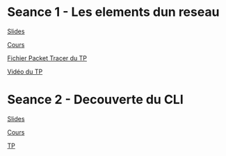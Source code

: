 <!-- <a href="">libelé</a> -->

# Seance 1 - Les elements dun reseau
<a href="https://docs.google.com/presentation/d/17Q6UNqiC4ZwiqS3JQdIj5Z0eQiKz1NWJqzLQwTJR2Kw/edit?usp=sharing">Slides</a>

<a href="https://docs.google.com/document/d/1JPujx03ay1mIJMN5eThgsgIu7-_OioqH5o5L4pLZG1g/edit?usp=sharing">Cours</a>

<a href="https://drive.google.com/file/d/1RPGdYCvQeCVjNkBXjnkjqOL9pHRqY5cB/view?usp=sharing">Fichier Packet Tracer du TP</a>

<a href="https://drive.google.com/file/d/1RaHOkoTDdmUTbY7DCnAYB9sc9Kn-yMTy/view?usp=sharing">Vidéo du TP</a>


# Seance 2 - Decouverte du CLI
<a href="https://docs.google.com/presentation/d/1oAdSrcKFjfodBydRd-yUiTR30mi5Yl0cNEd8sXHUm_E/edit?usp=sharing&resourcekey=0-F4pVMmsIj5lpdK7AEk5-_Q">Slides</a>

<a href="https://docs.google.com/document/d/1crRZkHm6rKn7FhOrN7Mg2_hHZXO7-P1hCvHzpjhDx3M/edit?usp=sharing">Cours</a>

<a href="https://p-bruno.github.io/1TSIO-TP-decouverte-du-CLI/#0">TP</a>



